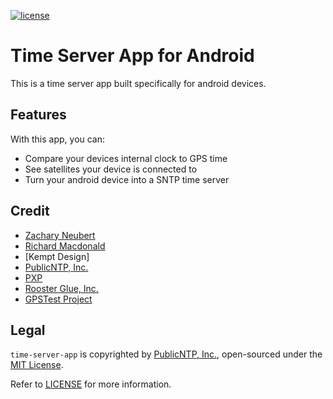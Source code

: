 [![license](https://img.shields.io/github/license/mashape/apistatus.svg)]()
# Time Server App for Android
This is a time server app built specifically for android devices. 

## Features
With this app, you can:
- Compare your devices internal clock to GPS time
- See satellites your device is connected to
- Turn your android device into a SNTP time server

## Credit
- [Zachary Neubert](https://github.com/ZacNeubert)
- [Richard Macdonald](https://github.com/thewidgetsmith)
- [Kempt Design]
- [PublicNTP, Inc.](https://publicntp.org)
- [PXP](https://pxp200.com)
- [Rooster Glue, Inc.](https://roosterglue.com)
- [GPSTest Project](https://github.com/barbeau/gpstest/wiki)

## Legal
`time-server-app` is copyrighted by [PublicNTP, Inc.](https://publicntp.org), 
open-sourced under the [MIT License](https://en.wikipedia.org/wiki/MIT_License). 

Refer to 
[LICENSE](https://github.com/PublicNTP/time-server-app/blob/master/LICENSE) 
for more information.
